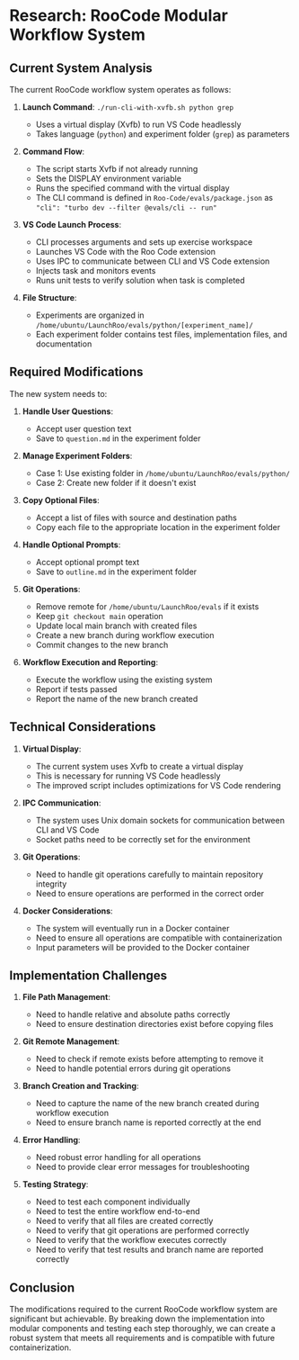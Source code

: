 # Research: RooCode Modular Workflow System

## Current System Analysis

The current RooCode workflow system operates as follows:

1. **Launch Command**: `./run-cli-with-xvfb.sh python grep`
   - Uses a virtual display (Xvfb) to run VS Code headlessly
   - Takes language (`python`) and experiment folder (`grep`) as parameters

2. **Command Flow**:
   - The script starts Xvfb if not already running
   - Sets the DISPLAY environment variable
   - Runs the specified command with the virtual display
   - The CLI command is defined in `Roo-Code/evals/package.json` as `"cli": "turbo dev --filter @evals/cli -- run"`

3. **VS Code Launch Process**:
   - CLI processes arguments and sets up exercise workspace
   - Launches VS Code with the Roo Code extension
   - Uses IPC to communicate between CLI and VS Code extension
   - Injects task and monitors events
   - Runs unit tests to verify solution when task is completed

4. **File Structure**:
   - Experiments are organized in `/home/ubuntu/LaunchRoo/evals/python/[experiment_name]/`
   - Each experiment folder contains test files, implementation files, and documentation

## Required Modifications

The new system needs to:

1. **Handle User Questions**:
   - Accept user question text
   - Save to `question.md` in the experiment folder

2. **Manage Experiment Folders**:
   - Case 1: Use existing folder in `/home/ubuntu/LaunchRoo/evals/python/`
   - Case 2: Create new folder if it doesn't exist

3. **Copy Optional Files**:
   - Accept a list of files with source and destination paths
   - Copy each file to the appropriate location in the experiment folder

4. **Handle Optional Prompts**:
   - Accept optional prompt text
   - Save to `outline.md` in the experiment folder

5. **Git Operations**:
   - Remove remote for `/home/ubuntu/LaunchRoo/evals` if it exists
   - Keep `git checkout main` operation
   - Update local main branch with created files
   - Create a new branch during workflow execution
   - Commit changes to the new branch

6. **Workflow Execution and Reporting**:
   - Execute the workflow using the existing system
   - Report if tests passed
   - Report the name of the new branch created

## Technical Considerations

1. **Virtual Display**:
   - The current system uses Xvfb to create a virtual display
   - This is necessary for running VS Code headlessly
   - The improved script includes optimizations for VS Code rendering

2. **IPC Communication**:
   - The system uses Unix domain sockets for communication between CLI and VS Code
   - Socket paths need to be correctly set for the environment

3. **Git Operations**:
   - Need to handle git operations carefully to maintain repository integrity
   - Need to ensure operations are performed in the correct order

4. **Docker Considerations**:
   - The system will eventually run in a Docker container
   - Need to ensure all operations are compatible with containerization
   - Input parameters will be provided to the Docker container

## Implementation Challenges

1. **File Path Management**:
   - Need to handle relative and absolute paths correctly
   - Need to ensure destination directories exist before copying files

2. **Git Remote Management**:
   - Need to check if remote exists before attempting to remove it
   - Need to handle potential errors during git operations

3. **Branch Creation and Tracking**:
   - Need to capture the name of the new branch created during workflow execution
   - Need to ensure branch name is reported correctly at the end

4. **Error Handling**:
   - Need robust error handling for all operations
   - Need to provide clear error messages for troubleshooting

5. **Testing Strategy**:
   - Need to test each component individually
   - Need to test the entire workflow end-to-end
   - Need to verify that all files are created correctly
   - Need to verify that git operations are performed correctly
   - Need to verify that the workflow executes correctly
   - Need to verify that test results and branch name are reported correctly

## Conclusion

The modifications required to the current RooCode workflow system are significant but achievable. By breaking down the implementation into modular components and testing each step thoroughly, we can create a robust system that meets all requirements and is compatible with future containerization.